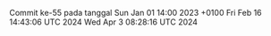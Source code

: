 Commit ke-55 pada tanggal Sun Jan 01 14:00 2023 +0100
Fri Feb 16 14:43:06 UTC 2024
Wed Apr  3 08:28:16 UTC 2024
